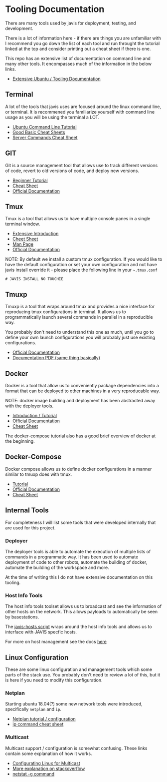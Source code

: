 # Tooling Documentation
There are many tools used by javis for deployment, testing, and development.

There is a lot of information here - if there are things you are unfamiliar with I recommend you go down the list of each tool and run throught the tutorial linked at the top and consider printing out a cheat sheet if there is one.

This repo has an extensive list of documentation on command line and many other tools. It encompasses much of the information in the below links.
- [Extensive Ubuntu / Tooling Documentation](https://github.com/JREAM/ubuntu-cheatsheet)

## Terminal
A lot of the tools that javis uses are focused around the linux command line, or terminal. It is recommened you familiarize yourself with command line usage as you will be using the terminal a LOT.

- [Ubuntu Command Line Tutorial](https://ubuntu.com/tutorials/command-line-for-beginners#1-overview)
- [Good Basic Cheat Sheets](https://garywoodfine.com/linux-terminal-command-cheat-sheets/)
- [Server Commands Cheat Sheet](https://assets.ubuntu.com/v1/f401c3f4-Ubuntu_Server_CLI_pro_tips_2020-04.pdf)

## GIT
Git is a source management tool that allows use to track different versions of code, revert to old versions of code, and deploy new versions.

- [Beginner Tutorial](https://www.atlassian.com/git/tutorials/what-is-version-control)
- [Cheat Sheet](https://education.github.com/git-cheat-sheet-education.pdf)
- [Official Documentation](https://git-scm.com/doc)

## Tmux
Tmux is a tool that allows us to have multiple console panes in a single terminal window.

- [Extensive Introduction](https://leimao.github.io/blog/Tmux-Tutorial/)
- [Cheet Sheet](https://tmuxcheatsheet.com/)
- [Man Page](https://man7.org/linux/man-pages/man1/tmux.1.html)
- [Official Documentation](https://tmuxp.git-pull.com/about_tmux.html)

NOTE: By default we install a custom tmux configuration. If you would like to have the default configuration or set your own configuration and not have javis install override it - please place the following line in your `~.tmux.conf`

```
# JAVIS INSTALL NO TOUCHIE
```

## Tmuxp
Tmuxp is a tool that wraps around tmux and provides a nice interface for reproducing tmux configurations in terminal. It allows us to programmatically launch several commands in parallel in a reproducible way.

You probably don't need to understand this one as much, until you go to define your own launch configurations you will probably just use existing configurations.

- [Official Documentation](https://tmuxp.git-pull.com/)
- [Documentation PDF (same thing basically)](https://buildmedia.readthedocs.org/media/pdf/tmuxp/latest/tmuxp.pdf)

## Docker 
Docker is a tool that allow us to conveniently package dependencies into a format that can be deployed to other machines in a very reproducable way.

NOTE: docker image building and deployment has been abstracted away with the deployer tools.

- [Introduction / Tutorial](https://docker-curriculum.com/)
- [Official Documentation](https://docs.docker.com/)
- [Cheat Sheet](https://www.docker.com/sites/default/files/d8/2019-09/docker-cheat-sheet.pdf)

The docker-compose tutorial also has a good brief overview of docker at the beginning.

## Docker-Compose
Docker compose allows us to define docker configurations in a manner similar to tmuxp does with tmux.

- [Tutorial](https://www.educative.io/blog/docker-compose-tutorial)
- [Official Documentation](https://docs.docker.com/compose/)
- [Cheat Sheet](https://devhints.io/docker-compose)

## Internal Tools
For completeness I will list some tools that were developed internally that are used for this project.

### Deployer
The deployer tools is able to automate the execution of multiple lists of commands in a programmatic way. It has been used to automate deployment of code to other robots, automate the building of docker, automate the building of the workspace and more.

At the time of writing this I do not have extensive documentation on this tooling.

### Host Info Tools
The host info tools toolset allows us to broadcast and see the information of other hosts on the network. This allows payloads to automatically be seen by basestations.

The [javis-hosts script](../operations/javis_utils/scripts/javis-hosts) wraps around the host info tools and allows us to interface with JAVIS specfic hosts.

For more on host management see the docs [here](host_management.md)

## Linux Configuration
These are some linux configuration and management tools which some parts of the stack use. You probably don't need to review a lot of this, but it is here if you need to modify this configuration.

### Netplan
Starting ubuntu 18.04(?) some new network tools were introduced, specifically `netplan` and `ip`.

- [Netplan tutorial / configuration](https://vitux.com/how-to-configure-networking-with-netplan-on-ubuntu/)
- [ip command cheat sheet](https://access.redhat.com/sites/default/files/attachments/rh_ip_command_cheatsheet_1214_jcs_print.pdf)

### Multicast
Multicast support / configuration is somewhat confusing. These links contain some explanation of how it works.
- [Configurating Linux for Multicast](https://tldp.org/HOWTO/Adv-Routing-HOWTO/lartc.multicast.html)
- [More explanation on stackoverflow](https://serverfault.com/questions/814259/use-ip-route-add-to-add-multicast-routes-to-multiple-interfaces)
- [netstat -g command](https://www.lifewire.com/netstat-command-2618098)